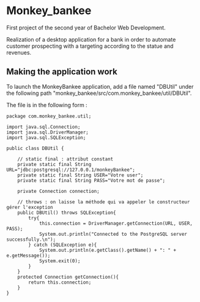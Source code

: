 # Monkey_bankee
First project of the second year of Bachelor Web Development.

Realization of a desktop application for a bank in order to automate customer prospecting with a targeting according to the statue and revenues.

## Making the application work

To launch the MonkeyBankee application, add a file named "DBUtil" under the following path "monkey_bankee/src/com.monkey_bankee/util/DBUtil".

The file is in the following form : 

```
package com.monkey_bankee.util;

import java.sql.Connection;
import java.sql.DriverManager;
import java.sql.SQLException;

public class DBUtil {

    // static final : attribut constant
    private static final String URL="jdbc:postgresql://127.0.0.1/monkeyBankee";
    private static final String USER="Votre user";
    private static final String PASS="Votre mot de passe";

    private Connection connection;

    // throws : on laisse la méthode qui va appeler le constructeur gérer l'exception
    public DBUtil() throws SQLException{
        try{
            this.connection = DriverManager.getConnection(URL, USER, PASS);
            System.out.println("Connected to the PostgreSQL server successfully.\n");
        } catch (SQLException e){
            System.out.println(e.getClass().getName() + ": " + e.getMessage());
            System.exit(0);
        }
    }
    protected Connection getConnection(){
        return this.connection;
    }
}
